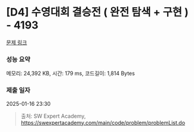 # [D4] 수영대회 결승전 ( 완전 탐색 + 구현 ) - 4193 

[문제 링크](https://swexpertacademy.com/main/code/problem/problemDetail.do?contestProbId=AWKaG6_6AGQDFARV) 

### 성능 요약

메모리: 24,392 KB, 시간: 179 ms, 코드길이: 1,814 Bytes

### 제출 일자

2025-01-16 23:30



> 출처: SW Expert Academy, https://swexpertacademy.com/main/code/problem/problemList.do